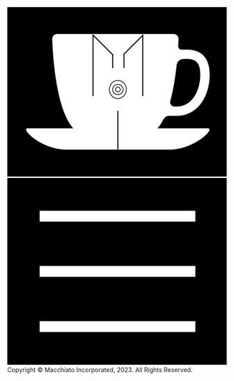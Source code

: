 <div class="header">
<img class="cup-img" src="assets/css/Logo_&_Cup_page_1.jpg"/>
<img class="menu-icon" src="assets/css/Menu_icon_page_1.jpg"/>
<div/>
<div class="menu"><div/>
<div class="footer">Copyright ©️ Macchiato Incorporated, 2023. All Rights Reserved.<div/>

